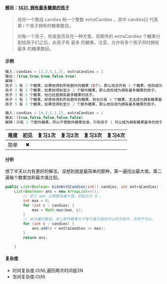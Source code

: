 

#### 题目：[1431. 拥有最多糖果的孩子](https://leetcode-cn.com/problems/kids-with-the-greatest-number-of-candies/)

> 给你一个数组 candies 和一个整数 extraCandies ，其中 candies[i] 代表第 i 个孩子拥有的糖果数目。
>
> 对每一个孩子，检查是否存在一种方案，将额外的 extraCandies 个糖果分配给孩子们之后，此孩子有 最多 的糖果。注意，允许有多个孩子同时拥有 最多 的糖果数目。
>

#### 示例

```java
输入：candies = [2,3,5,1,3], extraCandies = 3
输出：[true,true,true,false,true] 
解释：
孩子 1 有 2 个糖果，如果他得到所有额外的糖果（3个），那么他总共有 5 个糖果，他将成为拥有最多糖果的孩子。
孩子 2 有 3 个糖果，如果他得到至少 2 个额外糖果，那么他将成为拥有最多糖果的孩子。
孩子 3 有 5 个糖果，他已经是拥有最多糖果的孩子。
孩子 4 有 1 个糖果，即使他得到所有额外的糖果，他也只有 4 个糖果，无法成为拥有糖果最多的孩子。
孩子 5 有 3 个糖果，如果他得到至少 2 个额外糖果，那么他将成为拥有最多糖果的孩子。
```

```java
输入：candies = [4,2,1,1,2], extraCandies = 1
输出：[true,false,false,false,false] 
解释：只有 1 个额外糖果，所以不管额外糖果给谁，只有孩子 1 可以成为拥有糖果最多的孩子。
```



| 难度 | 初见 | 复习1次 | 复习2次 | 复习3次 | 复习4次 |
| :--: | :--: | :-----: | :-----: | :-----: | :-----: |
| 简单 |  ✖   |         |         |         |         |

#### 分析

想了半天以为有更好的解法，没想到就是最简单的那种，第一遍找出最大值，第二遍每个数累加和最大值比较。

```java
public List<Boolean> kidsWithCandies(int[] candies, int extraCandies) {
    List<Boolean> ans = new ArrayList<>();
        // 定义 max 记录数组最大值，初始化为 0 。
        int max = 0;
        for (int c : candies) {
            max = Math.max(max, c);
        }
        // 依次遍历数组，加上额外糖果大于等于最大值则可以符合条件，否则不可以。
        for (int c : candies) {
            ans.add(c + extraCandies >= max);
        }
        return ans;

    }
```



#### 复杂度

- 时间复杂度:$O(N)$,遍历两次时间是2N
- 空间复杂度:$O(N)$

